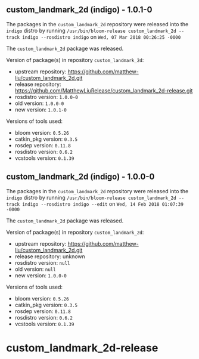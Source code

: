 ## custom_landmark_2d (indigo) - 1.0.1-0

The packages in the `custom_landmark_2d` repository were released into the `indigo` distro by running `/usr/bin/bloom-release custom_landmark_2d --track indigo --rosdistro indigo` on `Wed, 07 Mar 2018 00:26:25 -0000`

The `custom_landmark_2d` package was released.

Version of package(s) in repository `custom_landmark_2d`:

- upstream repository: https://github.com/matthew-liu/custom_landmark_2d.git
- release repository: https://github.com/MatthewLiuRelease/custom_landmark_2d-release.git
- rosdistro version: `1.0.0-0`
- old version: `1.0.0-0`
- new version: `1.0.1-0`

Versions of tools used:

- bloom version: `0.5.26`
- catkin_pkg version: `0.3.5`
- rosdep version: `0.11.8`
- rosdistro version: `0.6.2`
- vcstools version: `0.1.39`


## custom_landmark_2d (indigo) - 1.0.0-0

The packages in the `custom_landmark_2d` repository were released into the `indigo` distro by running `/usr/bin/bloom-release custom_landmark_2d --track indigo --rosdistro indigo --edit` on `Wed, 14 Feb 2018 01:07:39 -0000`

The `custom_landmark_2d` package was released.

Version of package(s) in repository `custom_landmark_2d`:

- upstream repository: https://github.com/matthew-liu/custom_landmark_2d.git
- release repository: unknown
- rosdistro version: `null`
- old version: `null`
- new version: `1.0.0-0`

Versions of tools used:

- bloom version: `0.5.26`
- catkin_pkg version: `0.3.5`
- rosdep version: `0.11.8`
- rosdistro version: `0.6.2`
- vcstools version: `0.1.39`


# custom_landmark_2d-release
